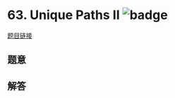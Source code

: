 # 63. Unique Paths II ![badge](https://img.shields.io/badge/-medium-yellow?style=flat-square)

[题目链接](https://leetcode.com/problems/unique-paths-ii)

## 题意

## 解答

